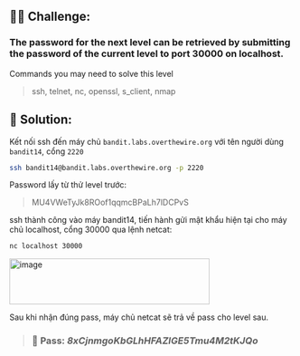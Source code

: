## 🕵️‍♂️ Challenge:  
### The password for the next level can be retrieved by submitting the password of the current level to port 30000 on localhost.  

Commands you may need to solve this level  
> ssh, telnet, nc, openssl, s_client, nmap

## 📝 Solution:

Kết nối ssh đến máy chủ `bandit.labs.overthewire.org` với tên người dùng `bandit14`, cổng `2220`  
```bash
ssh bandit14@bandit.labs.overthewire.org -p 2220
```
Password lấy từ thử level trước:  
> MU4VWeTyJk8ROof1qqmcBPaLh7lDCPvS

ssh thành công vào máy bandit14, tiến hành gửi mật khẩu hiện tại cho máy chủ localhost, cổng 30000 qua lệnh netcat:  
```bash
nc localhost 30000
```
<img width="354" height="81" alt="image" src="https://github.com/user-attachments/assets/9837090c-8bca-4bee-a506-0cfa46a274cc" />

Sau khi nhận đúng pass, máy chủ netcat sẽ trả về pass cho level sau.  

>### 🎯 Pass: ***8xCjnmgoKbGLhHFAZlGE5Tmu4M2tKJQo***
